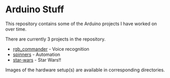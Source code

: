 # Arduino Stuff

This repository contains some of the Arduino projects I have worked on over time.

There are currently 3 projects in the repository.

- [rgb_commander](https://github.com/oniani/arduino-stuff/tree/master/rgb_commander) - Voice recognition
- [spinners](https://github.com/oniani/arduino-stuff/tree/master/spinners) - Automation
- [star-wars](https://github.com/oniani/arduino-stuff/tree/master/star_wars) - Star Wars!!

Images of the hardware setup(s) are available in corresponding directories.
